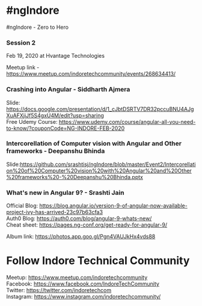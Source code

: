 # #ngIndore
#ngIndore - Zero to Hero

### Session 2<br/>
Feb 19, 2020 at Hvantage Technologies<br/>

Meetup link - https://www.meetup.com/indoretechcommunity/events/268634413/<br/>

### Crashing into Angular - Siddharth Ajmera<br/>
Slide: https://docs.google.com/presentation/d/1_cJbtDSRTV7DR32pccuBNU4AJgXuAFXjiJf5S4gxU4M/edit?usp=sharing<br/>
Free Udemy Course: https://www.udemy.com/course/angular-all-you-need-to-know/?couponCode=NG-INDORE-FEB-2020<br/>

### Intercorellation of Computer vision with Angular and Other frameworks - Deepanshu Bhinda<br/>
Slide:https://github.com/srashtisj/ngIndore/blob/master/Event2/Intercorellation%20of%20Computer%20vision%20with%20Angular%20and%20Other%20frameworks%20-%20Deepanshu%20Bhinda.pptx<br/>

### What's new in Angular 9? - Srashti Jain<br/>
Official Blog: https://blog.angular.io/version-9-of-angular-now-available-project-ivy-has-arrived-23c97b63cfa3<br/>
Auth0 Blog: https://auth0.com/blog/angular-9-whats-new/<br/>
Cheat sheet: https://pages.ng-conf.org/get-ready-for-angular-9/<br/>


Album link: https://photos.app.goo.gl/Pgn4VAUJkHx4vds88<br/>

# Follow Indore Technical Community<br/>
Meetup: https://www.meetup.com/indoretechcommunity<br/>
Facebook: https://www.facebook.com/IndoreTechCommunity<br/>
Twitter: https://twitter.com/indoretechcom<br/>
Instagram: https://www.instagram.com/indoretechcommunity/<br/>
